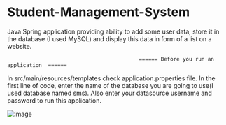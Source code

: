 # Student-Management-System
Java Spring application providing ability to add some user data, store it in the database (I used MySQL) and display this data in form of a list on a website.


                                              ====== Before you run an application  ====== 
In src/main/resources/templates check application.properties file. In the first line of code, enter the name of the database you are going to use(I used database named sms). Also enter your datasource username and password to run this application.

![image](https://user-images.githubusercontent.com/97959151/179365990-eb8627e8-da98-4419-b4d0-433d9a7d2a49.png)


